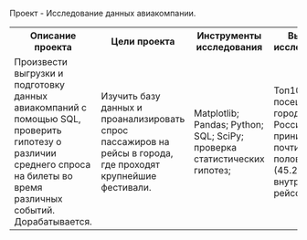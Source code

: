 Проект - Исследование данных авиакомпании.

<table>
  <tr><th>Описание проекта</th><th>Цели проекта</th><th>Инструменты исследования</th><th>Выводы исследования</th><th>Используемые данные</th></tr>
  <tr>
    <td>Произвести выгрузки и подготовку данных авиакомпаний с помощью SQL, проверить гипотезу о различии среднего спроса на билеты во время различных событий. Дорабатывается.</td>
    <td>Изучить базу данных и проанализировать спрос пассажиров на рейсы в города, где проходят крупнейшие фестивали.</td>
    <td>Matplotlib; Pandas; Python; SQL; SciPy; проверка статистических гипотез;</td>
    <td>Топ10 самых посещаемых городов России принимают почти половину (45.2%) всех внутренних рейсов.</td>
    <td>Данные о полетах рейсов компании "F9" на территории России за август-сентябрь 2018 года.</td>
  </tr>
</table>

